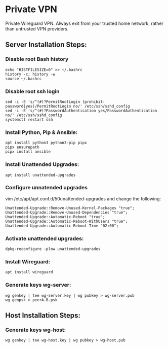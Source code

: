 # Private VPN
Private Wireguard VPN. Always exit from your trusted home network, rather than untrusted VPN providers.


## Server Installation Steps:

### Disable root Bash history
```shell
echo "HISTFILESIZE=0" >> ~/.bashrc
history -c; history -w
source ~/.bashrc
```

### Disable root ssh login
```shell
sed -i -E 's/^(#)?PermitRootLogin (prohibit-password|yes)/PermitRootLogin no/' /etc/ssh/sshd_config
sed -i -E 's/^(#)?PasswordAuthentication yes/PasswordAuthentication no/' /etc/ssh/sshd_config
systemctl restart ssh
```

### Install Python, Pip & Ansible:
```shell
apt install python3 python3-pip pipx
pipx ensurepath
pipx install ansible
```

### Install Unattended Upgrades:
```shell
apt install unattended-upgrades
```

### Configure unnatended upgrades
vim /etc/apt/apt.conf.d/50unattended-upgrades and change the following:
```shell
Unattended-Upgrade::Remove-Unused-Kernel-Packages "true";
Unattended-Upgrade::Remove-Unused-Dependencies "true";
Unattended-Upgrade::Automatic-Reboot "true";
Unattended-Upgrade::Automatic-Reboot-WithUsers "true";
Unattended-Upgrade::Automatic-Reboot-Time "02:00";
```

### Activate unattended upgrades:
```shell
dpkg-reconfigure -plow unattended-upgrades
```

### Install Wireguard:
```shell
apt install wireguard
```

### Generate keys wg-server:
```shell
wg genkey | tee wg-server.key | wg pubkey > wg-server.pub
wg genpsk > peerA-B.psk
```


## Host Installation Steps:

### Generate keys wg-host:
```shell
wg genkey | tee wg-host.key | wg pubkey > wg-host.pub
```
